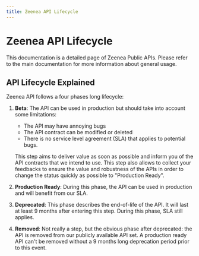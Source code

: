 ```yaml
---
title: Zeenea API Lifecycle
---
```


# Zeenea API Lifecycle

This documentation is a detailed page of Zeenea Public APIs. Please refer to the main documentation for more information about general usage.

## API Lifecycle Explained

Zeenea API follows a four phases long lifecycle:

1. **Beta**: The API can be used in production but should take into account some limitations:
   * The API may have annoying bugs
   * The API contract can be modified or deleted
   * There is no service level agreement (SLA) that applies to potential bugs.

    This step aims to deliver value as soon as possible and inform you of the API contracts that we intend to use. This step also allows to collect your feedbacks to ensure the value and robustness of the APIs in order to change the status quickly as possible to "Production Ready".
2. **Production Ready**: During this phase, the API can be used in production and will benefit from our SLA.
3. **Deprecated**: This phase describes the end-of-life of the API. It will last at least 9 months after entering this step. During this phase, SLA still applies.
4. **Removed**: Not really a step, but the obvious phase after deprecated: the API is removed from our publicly available API set. A production ready API can't be removed without a 9 months long deprecation period prior to this event.